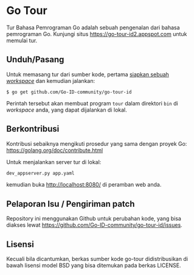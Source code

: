 # Go Tour

Tur Bahasa Pemrograman Go adalah sebuah pengenalan dari bahasa pemrograman Go.
Kunjungi situs https://go-tour-id2.appspot.com untuk memulai tur.

## Unduh/Pasang

Untuk memasang tur dari sumber kode, pertama
[siapkan sebuah _workspace_](https://golang.org/doc/code.html)
dan kemudian jalankan:

    $ go get github.com/Go-ID-community/go-tour-id

Perintah tersebut akan membuat program `tour` dalam direktori `bin` di
_workspace_ anda, yang dapat dijalankan di lokal.

## Berkontribusi

Kontribusi sebaiknya mengikuti prosedur yang sama dengan proyek Go:
https://golang.org/doc/contribute.html

Untuk menjalankan server tur di lokal:
```sh
dev_appserver.py app.yaml
```

kemudian buka [http://localhost:8080/](http://localhost:8080) di peramban web
anda.

## Pelaporan Isu / Pengiriman patch

Repository ini menggunakan Github untuk perubahan kode, yang bisa diakses
lewat https://github.com/Go-ID-community/go-tour-id/issues.

## Lisensi

Kecuali bila dicantumkan, berkas sumber kode go-tour didistribusikan di bawah
lisensi model BSD yang bisa ditemukan pada berkas LICENSE.
